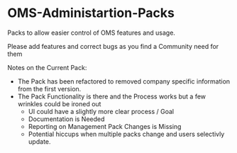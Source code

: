 # OMS-Administartion-Packs
Packs to allow easier control of OMS features and usage.

Please add features and correct bugs as you find a Community need for them

Notes on the Current Pack:
 - The Pack has been refactored to removed company specific information from the first version.
 - The Pack Functionality is there and the Process works but a few wrinkles could be ironed out
    * UI could have a slightly more clear process / Goal
    * Documentation is Needed
    * Reporting on Management Pack Changes is Missing
    * Potential hiccups when multiple packs change and users selectivly update.
